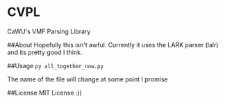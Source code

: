 # CVPL
CaWU's VMF Parsing Library

##About
Hopefully this isn't awful. Currently it uses the LARK parser (lalr) and its pretty good I think.

##Usage
`py all_together_now.py`

The name of the file will change at some point I promise


##License
MIT License :))
